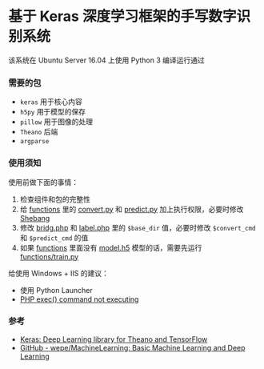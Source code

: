 # 基于 Keras 深度学习框架的手写数字识别系统

该系统在 Ubuntu Server 16.04 上使用 Python 3 编译运行通过

### 需要的包

 * `keras` 用于核心内容
 * `h5py` 用于模型的保存
 * `pillow` 用于图像的处理
 * `Theano` 后端
 * `argparse`

### 使用须知

使用前做下面的事情：

 1. 检查组件和包的完整性
 2. 给 [functions](/functions) 里的 [convert.py](/functions/convert.py) 和 [predict.py](/functions/predict.py) 加上执行权限，必要时修改 [Shebang](https://zh.wikipedia.org/wiki/Shebang)
 3. 修改 [bridg.php](/bridg.php) 和 [label.php](/label.php) 里的 `$base_dir` 值，必要时修改 `$convert_cmd` 和 `$predict_cmd` 的值
 4. 如果 [functions](/functions) 里面没有 [model.h5](/functions/model.h5) 模型的话，需要先运行 [functions/train.py](/functions/train.py)

给使用 Windows + IIS 的建议：

 * 使用 Python Launcher
 * [PHP exec() command not executing](http://stackoverflow.com/questions/39240196/php-exec-command-not-executing)

### 参考

 * [Keras: Deep Learning library for Theano and TensorFlow](https://keras.io/)
 * [GitHub - wepe/MachineLearning: Basic Machine Learning and Deep Learning](https://github.com/wepe/MachineLearning)
